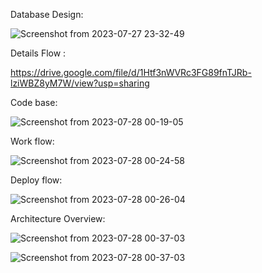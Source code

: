 Database Design:

![Screenshot from 2023-07-27 23-32-49](https://github.com/TranBinh2311/Ticketing-microservice/assets/59139208/b27bd6d8-764e-47fb-9f04-5e46bd5bc245)

Details Flow :

https://drive.google.com/file/d/1Htf3nWVRc3FG89fnTJRb-lziWBZ8yM7W/view?usp=sharing

Code base:

![Screenshot from 2023-07-28 00-19-05](https://github.com/TranBinh2311/Ticketing-microservice/assets/59139208/e51ec250-1e7c-4b15-a391-8196d216ef71)

Work flow:

![Screenshot from 2023-07-28 00-24-58](https://github.com/TranBinh2311/Ticketing-microservice/assets/59139208/254d911e-66fc-422e-8d04-045ba1bf1704)

Deploy flow:

![Screenshot from 2023-07-28 00-26-04](https://github.com/TranBinh2311/Ticketing-microservice/assets/59139208/658e311e-2c36-4e86-85ed-cbd26c84293b)

Architecture Overview:

![Screenshot from 2023-07-28 00-37-03](https://github.com/TranBinh2311/Ticketing-microservice/assets/59139208/dc9dcfb2-182a-4ccf-b6b2-9359b7a88252)

![Screenshot from 2023-07-28 00-37-03](https://github.com/TranBinh2311/Ticketing-microservice/assets/59139208/e7616c02-141c-488d-a2fd-c1a185dc224a)

